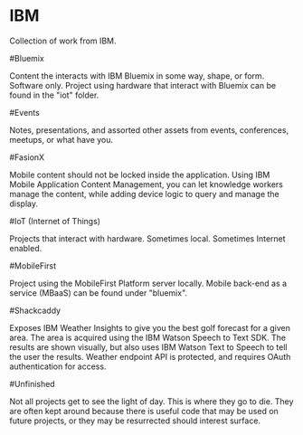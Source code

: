 # IBM

Collection of work from IBM.

#Bluemix

Content the interacts with IBM Bluemix in some way, shape, or form.  Software only.  Project using hardware that interact with Bluemix can be found in the "iot" folder.

#Events

Notes, presentations, and assorted other assets from events, conferences, meetups, or what have you.

#FasionX

Mobile content should not be locked inside the application.  Using IBM Mobile Application Content Management, you can let knowledge workers manage the content, while adding device logic to query and manage the display.

#IoT (Internet of Things)

Projects that interact with hardware.  Sometimes local.  Sometimes Internet enabled.

#MobileFirst

Project using the MobileFirst Platform server locally.  Mobile back-end as a service (MBaaS) can be found under "bluemix".

#Shackcaddy

Exposes IBM Weather Insights to give you the best golf forecast for a given area.  The area is acquired using the IBM Watson Speech to Text SDK.  The results are shown visually, but also uses IBM Watson Text to Speech to tell the user the results.  Weather endpoint API is protected, and requires OAuth authentication for access.

#Unfinished

Not all projects get to see the light of day.  This is where they go to die.  They are often kept around because there is useful code that may be used on future projects, or they may be resurrected should interest surface.
